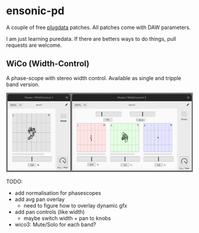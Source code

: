# ensonic-pd

A couple of free [plugdata](https://plugdata.org/) patches. All patches come with DAW parameters.

I am just learning puredata. If there are betters ways to do things, pull requests are welcome.

## WiCo (Width-Control)

A phase-scope with stereo width control. Available as single and tripple band version.

![main ui](/wico/wico.png)

TODO:
* add normalisation for phasescopes
* add avg pan overlay
  * need to figure how to overlay dynamic gfx
* add pan controls (like width)
  * maybe switch width + pan to knobs
* wico3: Mute/Solo for each band?

